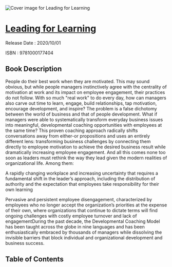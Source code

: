 ![Cover image for Leading for Learning](https://imgdetail.ebookreading.net/cover/cover/202109/EB9781000177404.jpg)

[Leading for Learning](https://ebookreading.net/view/book/Leading+for+Learning-EB9781000177404_1.html "Leading for Learning")
====================================================================================================================

Release Date : 2020/10/01

ISBN : 9781000177404

Book Description
-----------------

People do their best work when they are motivated. This may sound obvious, but while people managers instinctively agree with the centrality of motivation at work and its impact on employee engagement, their practices do not follow. With so much "real work" to do every day, how can managers also carve out time to learn, engage, build relationships, tap motivation, encourage development, and inspire? 
The problem is a false dichotomy between the world of business and that of people development. What if managers were able to systematically transform everyday business issues into meaningful, developmental coaching opportunities with employees at the same time? 
This proven coaching approach radically shifts conversations away from either-or propositions and uses an entirely different lens: transforming business challenges by connecting them directly to employee motivation to achieve the desired business result while dramatically increasing employee engagement.
And all this comes none too soon as leaders must rethink the way they lead given the modern realities of organizational life. Among them:


A rapidly changing workplace and increasing uncertainty that requires a fundamental shift in the leader’s approach, including the distribution of authority and the expectation that employees take responsibility for their own learning

Pervasive and persistent employee disengagement, characterized by employees who no longer accept the organization’s priorities at the expense of their own, where&nbsp;organizations that continue to dictate terms will find ongoing challenges with costly employee turnover and lack of engagementDuring the past decade, the Developmental Coaching Model has been taught across the globe in nine languages and has been enthusiastically embraced by thousands of managers while dissolving the invisible barriers that block individual and organizational development and business success.


Table of Contents
-----------------

